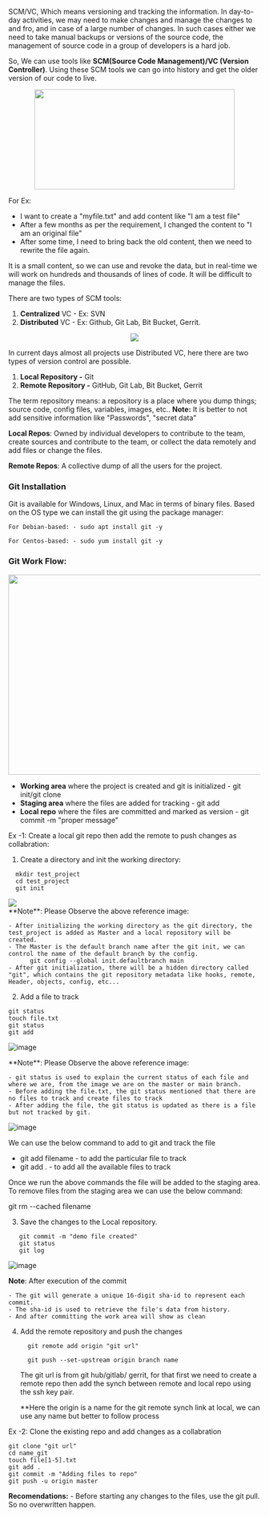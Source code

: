 SCM/VC, Which means versioning and tracking the information. In day-to-day activities, we may need to make changes and manage the changes to and fro, and in case of a large number of changes.
In such cases either we need to take manual backups or versions of the source code, the management of source code in a group of developers is a hard job.

So, We can use tools like **SCM(Source Code Management)/VC (Version Controller)**. Using these SCM tools we can go into history and get the older version of our code to live.

<p align="center">
  <img src="https://github.com/SaiKattamuri/DevOps/assets/50263861/0c21d56f-1518-4840-b7b5-180e58b54f88" width="400" height="200">
</p>

For Ex:
  - I want to create a "myfile.txt" and add content like "I am a test file"
  - After a few months as per the requirement, I changed the content to "I am an original file"
  - After some time, I need to bring back the old content, then we need to rewrite the file again.

It is a small content, so we can use and revoke the data, but in real-time we will work on hundreds and thousands of lines of code. It will be difficult to manage the files.

There are two types of SCM tools:
  1. **Centralized** VC - Ex: SVN
  2. **Distributed** VC - Ex: Github, Git Lab, Bit Bucket, Gerrit.

<p align="center">
   <img src="https://github.com/SaiKattamuri/DevOps/assets/50263861/d801103a-a124-4ad7-9093-4d69a0c2dab5">
</p>

In current days almost all projects use Distributed VC, here there are two types of version control are possible.
  1. **Local Repository -** Git
  2. **Remote Repository -** GitHub, Git Lab, Bit Bucket, Gerrit

The term repository means: a repository is a place where you dump things; source code, config files, variables, images, etc..
**Note:** It is better to not add sensitive information like "Passwords", "secret data"

**Local Repos**: Owned by individual developers to contribute to the team, create sources and contribute to the team, or collect the data remotely and add files or change the files.

**Remote Repos**: A collective dump of all the users for the project.
<h3>Git Installation</h3>
  Git is available for Windows, Linux, and Mac in terms of binary files. Based on the OS type we can install the git using the package manager:
  
    For Debian-based: - sudo apt install git -y
    
    For Centos-based: - sudo yum install git -y
  
<h3>Git Work Flow:</h3>

 <p aligin="center">
    <img src="https://github.com/SaiKattamuri/DevOps/assets/50263861/08ebf7f4-0781-4612-a778-59bef47ce82e" width="600" height="400">
 </p>

- **Working area** where the project is created and git is initialized - git init/git clone
- **Staging area** where the files are added for tracking - git add
- **Local repo** where the files are committed and marked as version - git commit -m "proper message"
 
Ex -1:
Create a local git repo then add the remote to push changes as collabration:

1. Create a directory and init the working directory:
<div>
  <p aligin="left">
  
      mkdir test_project  
      cd test_project   
      git init
  </p>
  <img src="https://github.com/SaiKattamuri/DevOps/assets/50263861/9bbca901-48d6-4a0b-9389-86aba3c5946f">  
</div>
**Note**: Please Observe the above reference image:

    - After initializing the working directory as the git directory, the test_project is added as Master and a local repository will be created.
    - The Master is the default branch name after the git init, we can control the name of the default branch by the config.
          git config --global init.defaultbranch main
    - After git initialization, there will be a hidden directory called "git", which contains the git repository metadata like hooks, remote, Header, objects, config, etc...
    
2. Add a file to track     

<div>
  <p aligin="left">
    
    git status
    touch file.txt
    git status
    git add
    
  </p>
  
  ![image](https://github.com/SaiKattamuri/DevOps/assets/50263861/1668fac6-04de-4343-8215-c81fa828c59c)
    
</div>
  **Note**: Please Observe the above reference image:

    - git status is used to explain the current status of each file and where we are, from the image we are on the master or main branch.
    - Before adding the file.txt, the git status mentioned that there are no files to track and create files to track
    - After adding the file, the git status is updated as there is a file but not tracked by git.

  ![image](https://github.com/SaiKattamuri/DevOps/assets/50263861/54dabeb9-aab7-435b-b2ec-45c0c8db86dd)

We can use the below command to add to git and track the file

- git add filename - to add the particular file to track
- git add . - to add all the available files to track

Once we run the above commands the file will be added to the staging area. To remove files from the staging area we can use the below command:

  git rm --cached filename

3.  Save the changes to the Local repository.

  <p>
    
       git commit -m "demo file created"    
       git status    
       git log
  </p>

  ![image](https://github.com/SaiKattamuri/DevOps/assets/50263861/c5c53aa0-b559-45cc-bc60-d9f4ba648b09)


 **Note**: After execution of the commit
 
    - The git will generate a unique 16-digit sha-id to represent each commit.
    - The sha-id is used to retrieve the file's data from history.
    - And after committing the work area will show as clean

4. Add the remote repository and push the changes

     <p>
       
         git remote add origin "git url"
       
         git push --set-upstream origin branch name
     </p>
    
    The git url is from git hub/gitlab/ gerrit, for that first we need to create a remote repo then add the synch between remote and local repo using the ssh key pair.

   **Here the origin is a name for the git remote synch link at local, we can use any name but better to follow process

 
Ex -2:
Clone the existing repo and add changes as a collabration

<p>

    git clone "git url"
    cd name_git
    touch file[1-5].txt
    git add .
    git commit -m "Adding files to repo"
    git push -u origin master
</p>

**Recomendations:**
    - Before starting any changes to the files, use the git pull. So no overwritten happen.
  
